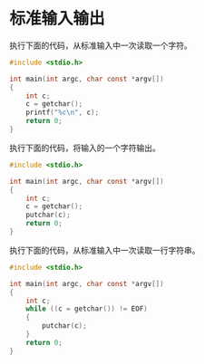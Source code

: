 # 标准输入输出

执行下面的代码，从标准输入中一次读取一个字符。

```c
#include <stdio.h>

int main(int argc, char const *argv[])
{
	int c;
	c = getchar();
	printf("%c\n", c);
	return 0;
}
```

执行下面的代码，将输入的一个字符输出。

```c
#include <stdio.h>

int main(int argc, char const *argv[])
{
	int c;
	c = getchar();
	putchar(c);
	return 0;
}
```

执行下面的代码，从标准输入中一次读取一行字符串。

```c
#include <stdio.h>

int main(int argc, char const *argv[])
{
	int c;
	while ((c = getchar()) != EOF)
	{
		putchar(c);
	}
	return 0;
}
```

